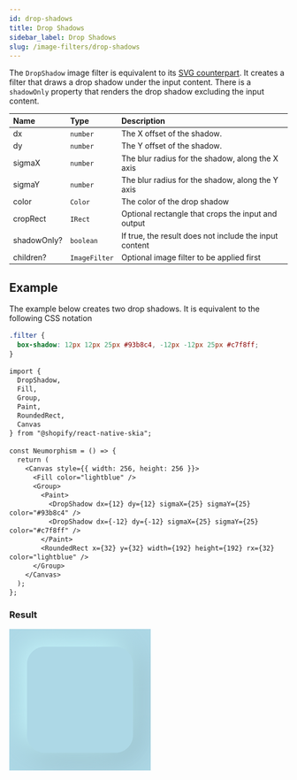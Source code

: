 ```yaml
---
id: drop-shadows
title: Drop Shadows
sidebar_label: Drop Shadows
slug: /image-filters/drop-shadows
---
```


The `DropShadow` image filter is equivalent to its [SVG counterpart](https://developer.mozilla.org/en-US/docs/Web/CSS/filter-function/drop-shadow()).
It creates a filter that draws a drop shadow under the input content.
There is a `shadowOnly` property that renders the drop shadow excluding the input content.


| Name        | Type          |  Description                                                  |
|:------------|:--------------|:--------------------------------------------------------------|
| dx          | `number`      | The X offset of the shadow.                                   |
| dy          | `number`      | The Y offset of the shadow.                                   |
| sigmaX      | `number`      | The blur radius for the shadow, along the X axis              |
| sigmaY      | `number`      | The blur radius for the shadow, along the Y axis              |
| color       | `Color`       | The color of the drop shadow                                  |
| cropRect    | `IRect`       | Optional rectangle that crops the input and output            |
| shadowOnly? | `boolean`     | If true, the result does not include the input content        | 
| children?   | `ImageFilter` | Optional image filter to be applied first                     | 

## Example

The example below creates two drop shadows.
It is equivalent to the following CSS notation

```css
.filter {
  box-shadow: 12px 12px 25px #93b8c4, -12px -12px 25px #c7f8ff;
}
```

```tsx twoslash
import {
  DropShadow,
  Fill,
  Group,
  Paint,
  RoundedRect,
  Canvas
} from "@shopify/react-native-skia";

const Neumorphism = () => {
  return (
    <Canvas style={{ width: 256, height: 256 }}>
      <Fill color="lightblue" />
      <Group>
        <Paint>
          <DropShadow dx={12} dy={12} sigmaX={25} sigmaY={25} color="#93b8c4" />
          <DropShadow dx={-12} dy={-12} sigmaX={25} sigmaY={25} color="#c7f8ff" />
        </Paint>
        <RoundedRect x={32} y={32} width={192} height={192} rx={32} color="lightblue" />
      </Group>
    </Canvas>
  );
};
```

### Result

![Drop Shadow](assets/drop-shadow.png)
